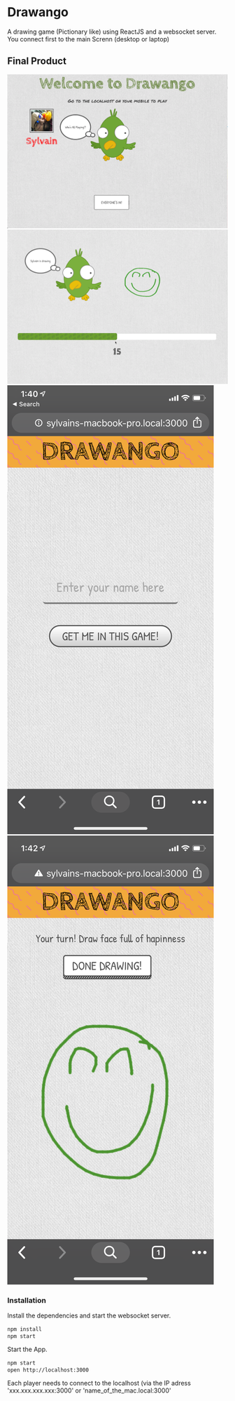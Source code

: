 Drawango
=====================

A drawing game (Pictionary like) using ReactJS and a websocket server.
You connect first to the main Screnn (desktop or laptop)

## Final Product

!["Screenshot of main page 01"](https://github.com/SylvainJunca/drawango/blob/master/src/images/Desktop_welcome_view.png?raw=true)
!["Screenshot of main page 02"](https://github.com/SylvainJunca/drawango/blob/master/src/images/Desktop_drawing_view.png?raw=true)
!["Screenshot of smartphone 01"](https://github.com/SylvainJunca/drawango/blob/master/src/images/Mobile_submit_name_view.png?raw=true)
!["Screenshot of smartphone 02"](https://github.com/SylvainJunca/drawango/blob/master/src/images/Mobile_drawing_view.png?raw=true)


### Installation

Install the dependencies and start the websocket server.

```
npm install
npm start
```

Start the App.

```
npm start
open http://localhost:3000
```

Each player needs to connect to the localhost (via the IP adress 'xxx.xxx.xxx.xxx:3000' or 'name_of_the_mac.local:3000'
